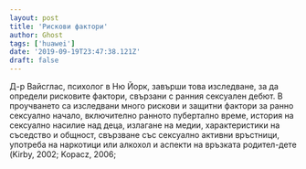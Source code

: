 ```yaml
---
layout: post
title: 'Рискови фактори'
author: Ghost
tags: ['huawei']
date: '2019-09-19T23:47:38.121Z'
draft: false
---
```


Д-р Вайсглас, психолог в Ню Йорк, завърши това изследване, за да определи рисковите фактори, свързани с ранния сексуален дебют. В проучването са изследвани много рискови и защитни фактори за ранно сексуално начало, включително ранното пубертално време, история на сексуално насилие над деца, излагане на медии, характеристики на съседство и общност, свързване със сексуално активни връстници, употреба на наркотици или алкохол и аспекти на връзката родител-дете (Kirby, 2002; Kopacz, 2006;
